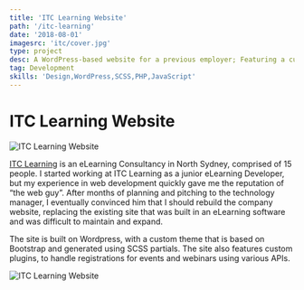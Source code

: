 ```yaml
---
title: 'ITC Learning Website'
path: '/itc-learning'
date: '2018-08-01'
imagesrc: 'itc/cover.jpg'
type: project
desc: A WordPress-based website for a previous employer; Featuring a custom theme and registrations for webinars and events.
tag: Development
skills: 'Design,WordPress,SCSS,PHP,JavaScript'
---
```


# ITC Learning Website

![ITC Learning Website](https://files.nathansimpson.design/portfolio/itc/2.jpg 'ITC Learning Website')

[ITC Learning](https://www.itclearning.com.au) is an eLearning Consultancy in North Sydney, comprised of 15 people. I started working at ITC Learning as a junior eLearning Developer, but my experience in web development quickly gave me the reputation of “the web guy”. After months of planning and pitching to the technology manager, I eventually convinced him that I should rebuild the company website, replacing the existing site that was built in an eLearning software and was difficult to maintain and expand.

The site is built on Wordpress, with a custom theme that is based on Bootstrap and generated using SCSS partials. The site also features custom plugins, to handle registrations for events and webinars using various APIs.

![ITC Learning Website](https://files.nathansimpson.design/portfolio/itc/1.jpg 'ITC Learning Website')
